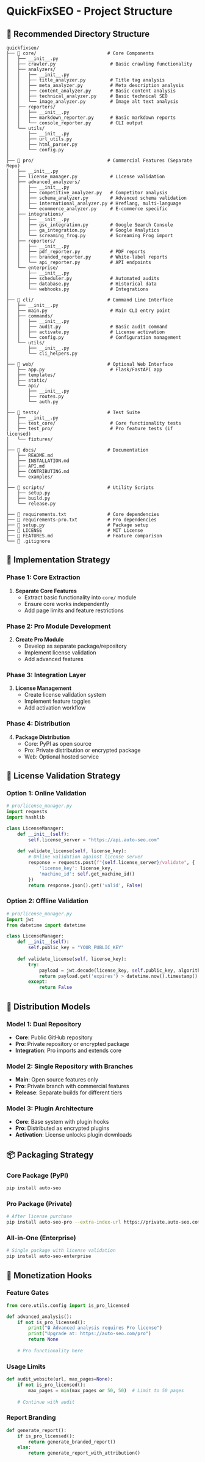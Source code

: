 # QuickFixSEO - Project Structure

## 📁 Recommended Directory Structure

```
quickfixseo/
├── 📁 core/                          # Core Components
│   ├── __init__.py
│   ├── crawler.py                    # Basic crawling functionality
│   ├── analyzers/
│   │   ├── __init__.py
│   │   ├── title_analyzer.py         # Title tag analysis
│   │   ├── meta_analyzer.py          # Meta description analysis
│   │   ├── content_analyzer.py       # Basic content analysis
│   │   ├── technical_analyzer.py     # Basic technical SEO
│   │   └── image_analyzer.py         # Image alt text analysis
│   ├── reporters/
│   │   ├── __init__.py
│   │   ├── markdown_reporter.py      # Basic markdown reports
│   │   └── console_reporter.py       # CLI output
│   └── utils/
│       ├── __init__.py
│       ├── url_utils.py
│       ├── html_parser.py
│       └── config.py
│
├── 📁 pro/                           # Commercial Features (Separate Repo)
│   ├── __init__.py
│   ├── license_manager.py            # License validation
│   ├── advanced_analyzers/
│   │   ├── __init__.py
│   │   ├── competitive_analyzer.py   # Competitor analysis
│   │   ├── schema_analyzer.py        # Advanced schema validation
│   │   ├── international_analyzer.py # Hreflang, multi-language
│   │   └── ecommerce_analyzer.py     # E-commerce specific
│   ├── integrations/
│   │   ├── __init__.py
│   │   ├── gsc_integration.py        # Google Search Console
│   │   ├── ga_integration.py         # Google Analytics
│   │   └── screaming_frog.py         # Screaming Frog import
│   ├── reporters/
│   │   ├── __init__.py
│   │   ├── pdf_reporter.py           # PDF reports
│   │   ├── branded_reporter.py       # White-label reports
│   │   └── api_reporter.py           # API endpoints
│   └── enterprise/
│       ├── __init__.py
│       ├── scheduler.py              # Automated audits
│       ├── database.py               # Historical data
│       └── webhooks.py               # Integrations
│
├── 📁 cli/                           # Command Line Interface
│   ├── __init__.py
│   ├── main.py                       # Main CLI entry point
│   ├── commands/
│   │   ├── __init__.py
│   │   ├── audit.py                  # Basic audit command
│   │   ├── activate.py               # License activation
│   │   └── config.py                 # Configuration management
│   └── utils/
│       ├── __init__.py
│       └── cli_helpers.py
│
├── 📁 web/                           # Optional Web Interface
│   ├── app.py                        # Flask/FastAPI app
│   ├── templates/
│   ├── static/
│   └── api/
│       ├── __init__.py
│       ├── routes.py
│       └── auth.py
│
├── 📁 tests/                         # Test Suite
│   ├── __init__.py
│   ├── test_core/                    # Core functionality tests
│   ├── test_pro/                     # Pro feature tests (if licensed)
│   └── fixtures/
│
├── 📁 docs/                          # Documentation
│   ├── README.md
│   ├── INSTALLATION.md
│   ├── API.md
│   ├── CONTRIBUTING.md
│   └── examples/
│
├── 📁 scripts/                       # Utility Scripts
│   ├── setup.py
│   ├── build.py
│   └── release.py
│
├── 📄 requirements.txt               # Core dependencies
├── 📄 requirements-pro.txt           # Pro dependencies
├── 📄 setup.py                       # Package setup
├── 📄 LICENSE                        # MIT License
├── 📄 FEATURES.md                    # Feature comparison
└── 📄 .gitignore
```

## 🔧 Implementation Strategy

### Phase 1: Core Extraction
1. **Separate Core Features**
   - Extract basic functionality into `core/` module
   - Ensure core works independently
   - Add page limits and feature restrictions

### Phase 2: Pro Module Development
2. **Create Pro Module**
   - Develop as separate package/repository
   - Implement license validation
   - Add advanced features

### Phase 3: Integration Layer
3. **License Management**
   - Create license validation system
   - Implement feature toggles
   - Add activation workflow

### Phase 4: Distribution
4. **Package Distribution**
   - Core: PyPI as open source
   - Pro: Private distribution or encrypted package
   - Web: Optional hosted service

## 🔐 License Validation Strategy

### Option 1: Online Validation
```python
# pro/license_manager.py
import requests
import hashlib

class LicenseManager:
    def __init__(self):
        self.license_server = "https://api.auto-seo.com"
    
    def validate_license(self, license_key):
        # Online validation against license server
        response = requests.post(f"{self.license_server}/validate", {
            'license_key': license_key,
            'machine_id': self.get_machine_id()
        })
        return response.json().get('valid', False)
```

### Option 2: Offline Validation
```python
# pro/license_manager.py
import jwt
from datetime import datetime

class LicenseManager:
    def __init__(self):
        self.public_key = "YOUR_PUBLIC_KEY"
    
    def validate_license(self, license_key):
        try:
            payload = jwt.decode(license_key, self.public_key, algorithms=['RS256'])
            return payload.get('expires') > datetime.now().timestamp()
        except:
            return False
```

## 🚀 Distribution Models

### Model 1: Dual Repository
- **Core**: Public GitHub repository
- **Pro**: Private repository or encrypted package
- **Integration**: Pro imports and extends core

### Model 2: Single Repository with Branches
- **Main**: Open source features only
- **Pro**: Private branch with commercial features
- **Release**: Separate builds for different tiers

### Model 3: Plugin Architecture
- **Core**: Base system with plugin hooks
- **Pro**: Distributed as encrypted plugins
- **Activation**: License unlocks plugin downloads

## 📦 Packaging Strategy

### Core Package (PyPI)
```bash
pip install auto-seo
```

### Pro Package (Private)
```bash
# After license purchase
pip install auto-seo-pro --extra-index-url https://private.auto-seo.com/simple/
```

### All-in-One (Enterprise)
```bash
# Single package with license validation
pip install auto-seo-enterprise
```

## 🎯 Monetization Hooks

### Feature Gates
```python
from core.utils.config import is_pro_licensed

def advanced_analysis():
    if not is_pro_licensed():
        print("🔒 Advanced analysis requires Pro license")
        print("Upgrade at: https://auto-seo.com/pro")
        return None
    
    # Pro functionality here
```

### Usage Limits
```python
def audit_website(url, max_pages=None):
    if not is_pro_licensed():
        max_pages = min(max_pages or 50, 50)  # Limit to 50 pages
    
    # Continue with audit
```

### Report Branding
```python
def generate_report():
    if is_pro_licensed():
        return generate_branded_report()
    else:
        return generate_report_with_attribution()
``` 
